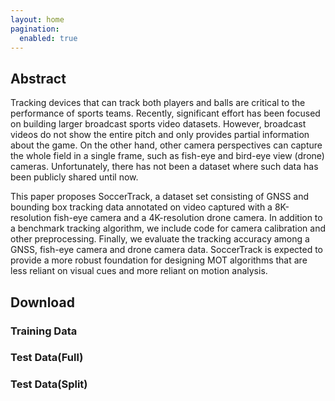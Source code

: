 ```yaml
---
layout: home
pagination: 
  enabled: true
---
```


## Abstract
Tracking devices that can track both players and balls are critical to the performance of sports teams. Recently, significant effort has been focused on building larger broadcast sports video datasets. However, broadcast videos do not show the entire pitch and only provides partial information about the game. On the other hand, other camera perspectives can capture the whole field in a single frame, such as fish-eye and bird-eye view (drone) cameras. Unfortunately, there has not been a dataset where such data has been publicly shared until now. 

This paper proposes SoccerTrack, a dataset set consisting of GNSS and bounding box tracking data annotated on video captured with a 8K-resolution fish-eye camera and a 4K-resolution drone camera. In addition to a benchmark tracking algorithm, we include code for camera calibration and other preprocessing. Finally, we evaluate the tracking accuracy among a GNSS, fish-eye camera and drone camera data. SoccerTrack is expected to provide a more robust foundation for designing MOT algorithms that are less reliant on visual cues and more reliant on motion analysis.

## Download

### Training Data

<!-- {% include train_data.html %} -->


### Test Data(Full)

<!-- {% include test_data_full.html %} -->

### Test Data(Split)

<!-- {% include test_data_split.html %} -->
